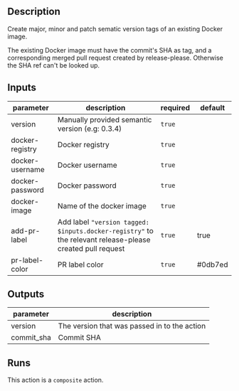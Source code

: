 <!-- action-docs-description -->

## Description

Create major, minor and patch sematic version tags of an existing Docker image.

The existing Docker image must have the commit's SHA as tag, and a corresponding
merged pull request created by release-please. Otherwise the SHA ref can't be looked up.

<!-- action-docs-description -->

<!-- action-docs-inputs -->

## Inputs

| parameter       | description                                                                                               | required | default |
| --------------- | --------------------------------------------------------------------------------------------------------- | -------- | ------- |
| version         | Manually provided semantic version (e.g: 0.3.4)                                                           | `true`   |         |
| docker-registry | Docker registry                                                                                           | `true`   |         |
| docker-username | Docker username                                                                                           | `true`   |         |
| docker-password | Docker password                                                                                           | `true`   |         |
| docker-image    | Name of the docker image                                                                                  | `true`   |         |
| add-pr-label    | Add label `"version tagged: $inputs.docker-registry"` to the relevant release-please created pull request | `true`   | true    |
| pr-label-color  | PR label color                                                                                            | `true`   | #0db7ed |

<!-- action-docs-inputs -->

<!-- action-docs-outputs -->

## Outputs

| parameter  | description                                  |
| ---------- | -------------------------------------------- |
| version    | The version that was passed in to the action |
| commit_sha | Commit SHA                                   |

<!-- action-docs-outputs -->

<!-- action-docs-runs -->

## Runs

This action is a `composite` action.

<!-- action-docs-runs -->
